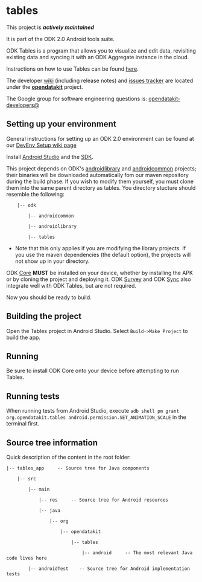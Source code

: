 # tables

This project is __*actively maintained*__

It is part of the ODK 2.0 Android tools suite.

ODK Tables is a program that allows you to visualize and edit data, revisiting existing data and syncing it with an ODK Aggregate instance in the cloud.

Instructions on how to use Tables can be found [here](https://opendatakit.org/use/2_0_tools/odk-tables-2-0-rev126/).

The developer [wiki](https://github.com/opendatakit/opendatakit/wiki) (including release notes) and
[issues tracker](https://github.com/opendatakit/opendatakit/issues) are located under
the [**opendatakit**](https://github.com/opendatakit/opendatakit) project.

The Google group for software engineering questions is: [opendatakit-developers@](https://groups.google.com/forum/#!forum/opendatakit-developers)

## Setting up your environment

General instructions for setting up an ODK 2.0 environment can be found at our [DevEnv Setup wiki page](https://github.com/opendatakit/opendatakit/wiki/DevEnv-Setup)

Install [Android Studio](http://developer.android.com/tools/studio/index.html) and the [SDK](http://developer.android.com/sdk/index.html#Other).

This project depends on ODK's [androidlibrary](https://github.com/opendatakit/androidlibrary) and [androidcommon](https://github.com/opendatakit/androidcommon) projects; their binaries will be downloaded automatically fom our maven repository during the build phase. If you wish to modify them yourself, you must clone them into the same parent directory as tables. You directory stucture should resemble the following:

        |-- odk

            |-- androidcommon

            |-- androidlibrary

            |-- tables


  * Note that this only applies if you are modifying the library projects. If you use the maven dependencies (the default option), the projects will not show up in your directory. 
    
ODK [Core](https://github.com/opendatakit/core) __MUST__ be installed on your device, whether by installing the APK or by cloning the project and deploying it. ODK [Survey](https://github.com/opendatakit/survey) and ODK [Sync](https://github.com/opendatakit/sync) also integrate well with ODK Tables, but are not required.

Now you should be ready to build.

## Building the project

Open the Tables project in Android Studio. Select `Build->Make Project` to build the app.

## Running

Be sure to install ODK Core onto your device before attempting to run Tables.

## Running tests

When running tests from Android Studio, execute `adb shell pm grant org.opendatakit.tables android.permission.SET_ANIMATION_SCALE` in the terminal first. 

## Source tree information
Quick description of the content in the root folder:

    |-- tables_app     -- Source tree for Java components

        |-- src

            |-- main

                |-- res     -- Source tree for Android resources

                |-- java

                    |-- org

                        |-- opendatakit

                            |-- tables

                                |-- android     -- The most relevant Java code lives here
                                
            |-- androidTest    -- Source tree for Android implementation tests

